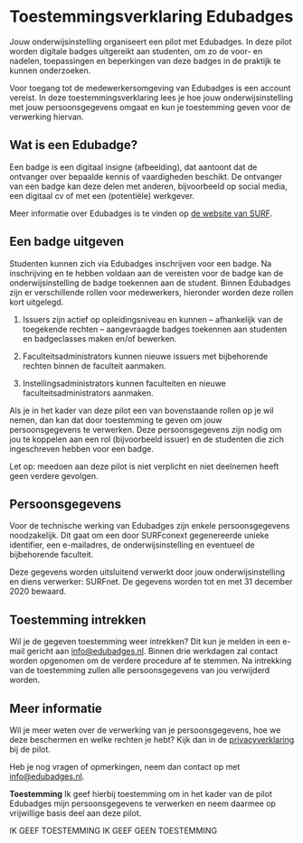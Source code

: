 # Toestemmingsverklaring Edubadges
Jouw onderwijsinstelling organiseert een pilot met Edubadges. In deze pilot worden digitale badges uitgereikt aan studenten, om zo de voor- en nadelen, toepassingen en beperkingen van deze badges in de praktijk te kunnen onderzoeken.

Voor toegang tot de medewerkersomgeving van Edubadges is een account vereist. In deze toestemmingsverklaring lees je hoe jouw onderwijsinstelling met jouw persoonsgegevens omgaat en kun je toestemming geven voor de verwerking hiervan.

## Wat is een Edubadge? 
Een badge is een digitaal insigne (afbeelding), dat aantoont dat de ontvanger over bepaalde kennis of vaardigheden beschikt. De ontvanger van een badge kan deze delen met anderen, bijvoorbeeld op social media, een digitaal cv of met een (potentiële) werkgever. 

Meer informatie over Edubadges is te vinden op [de website van SURF](https://www.surf.nl/innovatieprojecten/onderwijsinnovatie-met-ict/edubadges-en-microcredentialing.html).

## Een badge uitgeven
Studenten kunnen zich via Edubadges inschrijven voor een badge. Na inschrijving en te hebben voldaan aan de vereisten voor de badge kan de onderwijsinstelling de badge toekennen aan de student. Binnen Edubadges zijn er verschillende rollen voor medewerkers, hieronder worden deze rollen kort uitgelegd.

1. Issuers zijn actief op opleidingsniveau en kunnen – afhankelijk van de toegekende rechten – aangevraagde badges toekennen aan studenten en badgeclasses maken en/of bewerken.

2. Faculteitsadministrators kunnen nieuwe issuers met bijbehorende rechten binnen de faculteit aanmaken.

3. Instellingsadministrators kunnen faculteiten en nieuwe faculteitsadministrators aanmaken.

Als je in het kader van deze pilot een van bovenstaande rollen op je wil nemen, dan kan dat door toestemming te geven om jouw persoonsgegevens te verwerken. Deze persoonsgegevens zijn nodig om jou te koppelen aan een rol (bijvoorbeeld issuer) en de studenten die zich ingeschreven hebben voor een badge.

Let op: meedoen aan deze pilot is niet verplicht en niet deelnemen heeft geen verdere gevolgen.

## Persoonsgegevens
Voor de technische werking van Edubadges zijn enkele persoonsgegevens noodzakelijk. Dit gaat om een door SURFconext gegenereerde unieke identifier, een e-mailadres, de onderwijsinstelling en eventueel de bijbehorende faculteit.

Deze gegevens worden uitsluitend verwerkt door jouw onderwijsinstelling en diens verwerker: SURFnet. De gegevens worden tot en met 31 december 2020 bewaard.

## Toestemming intrekken
Wil je de gegeven toestemming weer intrekken? Dit kun je melden in een e-mail gericht aan [info@edubadges.nl](mailto:info@edubadges.nl). Binnen drie werkdagen zal contact worden opgenomen om de verdere procedure af te stemmen. Na intrekking van de toestemming zullen alle persoonsgegevens van jou verwijderd worden.

## Meer informatie
Wil je meer weten over de verwerking van je persoonsgegevens, hoe we deze beschermen en welke rechten je hebt? Kijk dan in de [privacyverklaring](https://pilot.edubadges.nl/public/privacy-policy) bij de pilot.

Heb je nog vragen of opmerkingen, neem dan contact op met [info@edubadges.nl](mailto:info@edubadges.nl).

**Toestemming**
Ik geef hierbij toestemming om in het kader van de pilot Edubadges mijn persoonsgegevens te verwerken en neem daarmee op vrijwillige basis deel aan deze pilot. 

IK GEEF TOESTEMMING					IK GEEF GEEN TOESTEMMING
